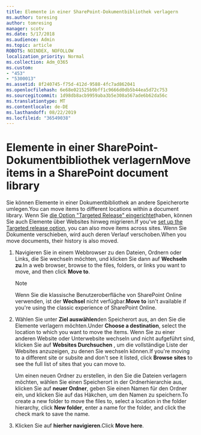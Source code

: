 ```yaml
---
title: Elemente in einer SharePoint-Dokumentbibliothek verlagern
ms.author: toresing
author: tomresing
manager: scotv
ms.date: 5/17/2018
ms.audience: Admin
ms.topic: article
ROBOTS: NOINDEX, NOFOLLOW
localization_priority: Normal
ms.collection: Adm_O365
ms.custom:
- "453"
- "5300013"
ms.assetid: 8f240745-f75d-412d-9588-4fc7ad862041
ms.openlocfilehash: 6e68e021525b9bff1c9666d0db5b44ea5d72c753
ms.sourcegitcommit: 1d98db8acb9959aba3b5e308a567ade6b62da56c
ms.translationtype: MT
ms.contentlocale: de-DE
ms.lasthandoff: 08/22/2019
ms.locfileid: "36549038"
---
```

# <a name="move-items-in-a-sharepoint-document-library"></a><span data-ttu-id="096c0-102">Elemente in einer SharePoint-Dokumentbibliothek verlagern</span><span class="sxs-lookup"><span data-stu-id="096c0-102">Move items in a SharePoint document library</span></span>

<span data-ttu-id="096c0-103">Sie können Elemente in einer Dokumentbibliothek an andere Speicherorte umlegen.</span><span class="sxs-lookup"><span data-stu-id="096c0-103">You can move items to different locations within a document library.</span></span> <span data-ttu-id="096c0-104">Wenn Sie [die Option "Targeted Release" eingerichtet](https://go.microsoft.com/fwlink/?linkid=622980)haben, können Sie auch Elemente über Websites hinweg migrieren.</span><span class="sxs-lookup"><span data-stu-id="096c0-104">If you've [set up the Targeted release option](https://go.microsoft.com/fwlink/?linkid=622980), you can also move items across sites.</span></span> <span data-ttu-id="096c0-105">Wenn Sie Dokumente verschieben, wird auch deren Verlauf verschoben.</span><span class="sxs-lookup"><span data-stu-id="096c0-105">When you move documents, their history is also moved.</span></span>
  
1. <span data-ttu-id="096c0-106">Navigieren Sie in einem Webbrowser zu den Dateien, Ordnern oder Links, die Sie wechseln möchten, und klicken Sie dann auf **Wechseln zu**.</span><span class="sxs-lookup"><span data-stu-id="096c0-106">In a web browser, browse to the files, folders, or links you want to move, and then click **Move to**.</span></span>

    > [!NOTE]
    > <span data-ttu-id="096c0-107">Wenn Sie die klassische Benutzeroberfläche von SharePoint Online verwenden, ist der **Wechsel** nicht verfügbar.</span><span class="sxs-lookup"><span data-stu-id="096c0-107">**Move to** isn't available if you're using the classic experience of SharePoint Online.</span></span>
  
2. <span data-ttu-id="096c0-108">Wählen Sie unter **Ziel auswählen**den Speicherort aus, an den Sie die Elemente verlagern möchten.</span><span class="sxs-lookup"><span data-stu-id="096c0-108">Under **Choose a destination**, select the location to which you want to move the items.</span></span> <span data-ttu-id="096c0-109">Wenn Sie zu einer anderen Website oder Unterwebsite wechseln und nicht aufgeführt sind, klicken Sie auf **Websites Durchsuchen** , um die vollständige Liste der Websites anzuzeigen, zu denen Sie wechseln können.</span><span class="sxs-lookup"><span data-stu-id="096c0-109">If you're moving to a different site or subsite and don't see it listed, click **Browse sites** to see the full list of sites that you can move to.</span></span>

    <span data-ttu-id="096c0-110">Um einen neuen Ordner zu erstellen, in den Sie die Dateien verlagern möchten, wählen Sie einen Speicherort in der Ordnerhierarchie aus, klicken Sie auf **neuer Ordner**, geben Sie einen Namen für den Ordner ein, und klicken Sie auf das Häkchen, um den Namen zu speichern.</span><span class="sxs-lookup"><span data-stu-id="096c0-110">To create a new folder to move the files to, select a location in the folder hierarchy, click **New folder**, enter a name for the folder, and click the check mark to save the name.</span></span>

3. <span data-ttu-id="096c0-111">Klicken Sie auf **hierher navigieren**.</span><span class="sxs-lookup"><span data-stu-id="096c0-111">Click **Move here**.</span></span>
